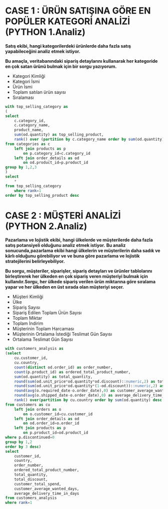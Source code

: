 # CASE 1 : ÜRÜN SATIŞINA GÖRE EN POPÜLER KATEGORİ ANALİZİ (PYTHON 1.Analiz)

**Satış ekibi, hangi kategorilerdeki ürünlerde daha fazla satış yapabileceğini analiz etmek istiyor.**

**Bu amaçla, veritabanındaki sipariş detaylarını kullanarak her kategoride en çok satan ürünü bulmak için bir sorgu yazıyorum.**

- Kategori Kimliği
- Kategori İsmi
- Ürün İsmi
- Toplam satılan ürün sayısı
- Sıralaması

````sql
with top_selling_category as 
(
select 
	c.category_id,
	c.category_name,
	product_name,
	sum(od.quantity) as top_selling_product,
	rank() over (partition by c.category_name order by sum(od.quantity) desc ) as rank 
from categories as c	
	left join products as p
		on p.category_id=c.category_id
	left join order_details as od
		on od.product_id=p.product_id
group by 1,2,3	
)
select 
	*
from top_selling_category 
	where rank=1
order by top_selling_product desc
````
# CASE 2 : MÜŞTERİ ANALİZİ (PYTHON 2.Analiz)

**Pazarlama ve lojistik ekibi, hangi ülkelerde ve müşterilerde daha fazla satış potansiyeli olduğunu analiz etmek istiyor.** 
**Bu analiz sonucunda,pazarlama ekibi hangi ülkelerin ve müşterilerin daha sadık ve kârlı olduğunu görebiliyor ve ve buna göre pazarlama ve lojistik stratejilerini belirleyebiliyor.**

**Bu sorgu, müşteriler, siparişler, sipariş detayları ve ürünler tablolarını birleştirerek her ülkeden en çok sipariş veren müşteriyi bulmak için kullanılır.Sorgu, her ülkede sipariş verilen ürün miktarına göre sıralama yapar ve her ülkeden en üst sırada olan müşteriyi seçer.**

- Müşteri Kimliği
- Ülke
- Sipariş Sayısı
- Sipariş Edilen Toplam Ürün Sayısı
- Toplam Miktar
- Toplam İndirim
- Müşterinin Toplam Harcaması
- Müşterinin Ortalama İstediği Teslimat Gün Sayısı
- Ortalama Teslimat Gün Sayısı 

````sql
with customers_analysis as 
(select 
	cu.customer_id,
	cu.country,
	count(distinct od.order_id) as order_number,
 	count(p.product_id) as ordered_total_product_number,
	sum(od.quantity) as total_quantity,
    round(sum(od.unit_price*od.quantity*od.discount)::numeric,2) as total_discount,
	round(sum(od.unit_price*od.quantity*(1-od.discount))::numeric,2) as customer_total_spend,
 	round(avg(o.required_date-o.order_date),0) as customer_average_wanted_days,
	round(avg(o.shipped_date-o.order_date),0) as average_delivery_time_in_days,
	rank() over(partition by cu.country order by sum(od.quantity) desc ) as rank 
from customers as cu
	left join orders as o
		on o.customer_id=cu.customer_id
	left join order_details as od 
		on od.order_id=o.order_id
	left join products as p
		on p.product_id=od.product_id
where p.discontinued=0		
group by 1,2
order by 3 desc)
select 
	customer_id,
	country,
	order_number,
	ordered_total_product_number,
	total_quantity,
	total_discount,
	customer_total_spend,
	customer_average_wanted_days,
	average_delivery_time_in_days	
from customers_analysis 
where rank=1
````
